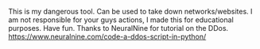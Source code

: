 This is my dangerous tool. Can be used to take down networks/websites. I am not responsible for your guys actions, I made this for educational purposes. Have fun. 
Thanks to NeuralNine for tutorial on the DDos. https://www.neuralnine.com/code-a-ddos-script-in-python/

